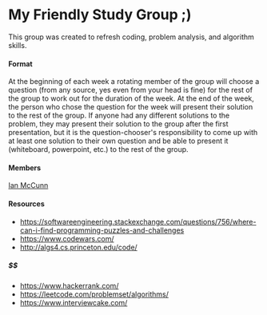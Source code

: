 My Friendly Study Group ;)
==========================

This group was created to refresh coding, problem analysis, and algorithm skills.

#### Format

At the beginning of each week a rotating member of the group will choose a question (from any source, yes even from your head is fine) for the rest of the group to work out for the duration of the week.
At the end of the week, the person who chose the question for the week will present their solution to the rest of the group. If anyone had any different solutions to the problem, they may present their
solution to the group after the first presentation, but it is the question-chooser's responsibility to come up with at least one solution to their own question and be able to present it (whiteboard, powerpoint, etc.)
to the rest of the group.

#### Members

[Ian McCunn](https://github.com/imccunn)


#### Resources

- https://softwareengineering.stackexchange.com/questions/756/where-can-i-find-programming-puzzles-and-challenges
- https://www.codewars.com/
- http://algs4.cs.princeton.edu/code/

##### $$
- https://www.hackerrank.com/
- https://leetcode.com/problemset/algorithms/
- https://www.interviewcake.com/

